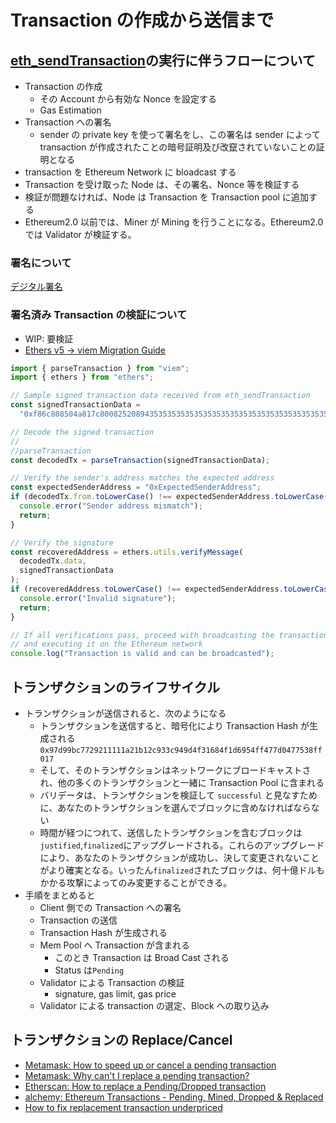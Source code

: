 # Transaction の作成から送信まで

## [eth_sendTransaction](https://ethereum.org/en/developers/docs/apis/json-rpc/#eth_sendtransaction)の実行に伴うフローについて

- Transaction の作成
  - その Account から有効な Nonce を設定する
  - Gas Estimation
- Transaction への署名
  - sender の private key を使って署名をし、この署名は sender によって transaction が作成されたことの暗号証明及び改竄されていないことの証明となる
- transaction を Ethereum Network に bloadcast する
- Transaction を受け取った Node は、その署名、Nonce 等を検証する
- 検証が問題なければ、Node は Transaction を Transaction pool に追加する
- Ethereum2.0 以前では、Miner が Mining を行うことになる。Ethereum2.0 では Validator が検証する。

### 署名について

[デジタル署名](../../cryptography/digital-signature.md)

### 署名済み Transaction の検証について

- WIP: 要検証
- [Ethers v5 → viem Migration Guide](https://viem.sh/docs/ethers-migration.html)

```ts
import { parseTransaction } from "viem";
import { ethers } from "ethers";

// Sample signed transaction data received from eth_sendTransaction
const signedTransactionData =
  "0xf86c808504a817c8008252089435353535353535353535353535353535353535358801ca0cf1f68a82dd313f46a59a5a43e1e87267859356f4ea67b9ed89b277d9dc4c9a03a06595c34907c54d0b1e5ea37a16d4b29d0482ca8d9a13467b9538d7d0f66f8c787";

// Decode the signed transaction
//
//parseTransaction
const decodedTx = parseTransaction(signedTransactionData);

// Verify the sender's address matches the expected address
const expectedSenderAddress = "0xExpectedSenderAddress";
if (decodedTx.from.toLowerCase() !== expectedSenderAddress.toLowerCase()) {
  console.error("Sender address mismatch");
  return;
}

// Verify the signature
const recoveredAddress = ethers.utils.verifyMessage(
  decodedTx.data,
  signedTransactionData
);
if (recoveredAddress.toLowerCase() !== expectedSenderAddress.toLowerCase()) {
  console.error("Invalid signature");
  return;
}

// If all verifications pass, proceed with broadcasting the transaction
// and executing it on the Ethereum network
console.log("Transaction is valid and can be broadcasted");
```

## トランザクションのライフサイクル

- トランザクションが送信されると、次のようになる
  - トランザクションを送信すると、暗号化により Transaction Hash が生成される `0x97d99bc7729211111a21b12c933c949d4f31684f1d6954ff477d0477538ff017`
  - そして、そのトランザクションはネットワークにブロードキャストされ、他の多くのトランザクションと一緒に Transaction Pool に含まれる
  - バリデータは、トランザクションを検証して `successful` と見なすために、あなたのトランザクションを選んでブロックに含めなければならない
  - 時間が経つにつれて、送信したトランザクションを含むブロックは`justified`,`finalized`にアップグレードされる。これらのアップグレードにより、あなたのトランザクションが成功し、決して変更されないことがより確実となる。いったん`finalized`されたブロックは、何十億ドルもかかる攻撃によってのみ変更することができる。
- 手順をまとめると
  - Client 側での Transaction への署名
  - Transaction の送信
  - Transaction Hash が生成される
  - Mem Pool へ Transaction が含まれる
    - このとき Transaction は Broad Cast される
    - Status は`Pending`
  - Validator による Transaction の検証
    - signature, gas limit, gas price
  - Validator による transaction の選定、Block への取り込み

## トランザクションの Replace/Cancel

- [Metamask: How to speed up or cancel a pending transaction](https://support.metamask.io/hc/en-us/articles/360015489251-How-to-speed-up-or-cancel-a-pending-transaction)
- [Metamask: Why can't I replace a pending transaction?](https://support.metamask.io/hc/en-us/articles/11225646961563-Why-can-t-I-replace-a-pending-transaction)
- [Etherscan: How to replace a Pending/Dropped transaction](https://info.etherscan.com/how-to-replace-a-transaction/)
- [alchemy: Ethereum Transactions - Pending, Mined, Dropped & Replaced](https://docs.alchemy.com/docs/ethereum-transactions-pending-mined-dropped-replaced)
- [How to fix replacement transaction underpriced](https://mycryptoview.com/meta-mask/how-to/how-to-fix-replacement-transaction-underpriced)
